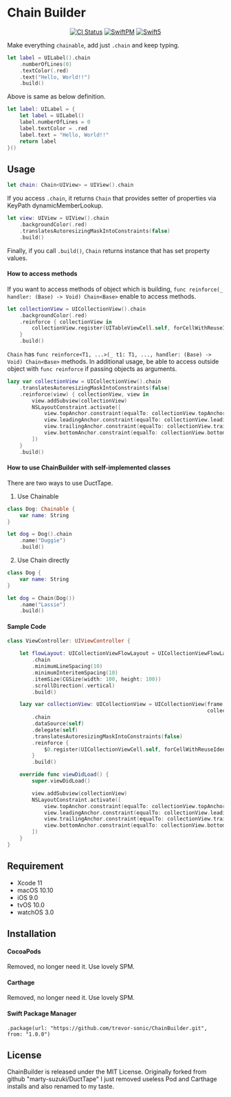 # Chain Builder

<p align="center">
<a href="https://travis-ci.org/marty-suzuki/DuctTape"><img alt="CI Status" src="https://img.shields.io/travis/marty-suzuki/DuctTape.svg?style=flat"/></a>
<a href="https://swift.org/package-manager"><img alt="SwiftPM" src="https://img.shields.io/badge/SwiftPM-compatible-green.svg"/></a>
<a href="https://developer.apple.com/swift"><img alt="Swift5" src="https://img.shields.io/badge/language-Swift5-orange.svg"/></a>
</p>

Make everything ```chainable```, add just ```.chain``` and keep typing.

```swift
let label = UILabel().chain
    .numberOfLines(0)
    .textColor(.red)
    .text("Hello, World!!")
    .build()
```

Above is same as below definition.

```swift
let label: UILabel = {
    let label = UILabel()
    label.numberOfLines = 0
    label.textColor = .red
    label.text = "Hello, World!!"
    return label
}()
```

## Usage

```swift
let chain: Chain<UIView> = UIView().chain
```

If you access `.chain`, it returns `Chain` that provides setter of properties via KeyPath dynamicMemberLookup.

```swift
let view: UIView = UIView().chain
    .backgroundColor(.red)
    .translatesAutoresizingMaskIntoConstraints(false)
    .build()
```

Finally, if you call `.build()`, `Chain` returns instance that has set property values.

#### How to access methods

If you want to access methods of object which is building, `func reinforce(_ handler: (Base) -> Void) Chain<Base>` enable to access methods.

```swift
let collectionView = UICollectionView().chain
    .backgroundColor(.red)
    .reinforce { collectionView in
        collectionView.register(UITableViewCell.self, forCellWithReuseIdentifier: "Cell")
    }
    .build()
```

`Chain` has `func reinforce<T1, ...>(_ t1: T1, ..., handler: (Base) -> Void) Chain<Base>` methods.
In additional usage, be able to access outside object with `func reinforce` if passing objects as arguments.

```swift
lazy var collectionView = UICollectionView().chain
    .translatesAutoresizingMaskIntoConstraints(false)
    .reinforce(view) { collectionView, view in
        view.addSubview(collectionView)
        NSLayoutConstraint.activate([
            view.topAnchor.constraint(equalTo: collectionView.topAnchor),
            view.leadingAnchor.constraint(equalTo: collectionView.leadingAnchor),
            view.trailingAnchor.constraint(equalTo: collectionView.trailingAnchor),
            view.bottomAnchor.constraint(equalTo: collectionView.bottomAnchor)
        ])
    }
    .build()
```

#### How to use ChainBuilder with self-implemented classes

There are two ways to use DuctTape.

1. Use Chainable

```swift
class Dog: Chainable {
    var name: String
}

let dog = Dog().chain
    .name("Duggie")
    .build()
```

2. Use Chain directly

```swift
class Dog {
    var name: String
}

let dog = Chain(Dog())
    .name("Lassie")
    .build()
```

#### Sample Code

```swift
class ViewController: UIViewController {

    let flowLayout: UICollectionViewFlowLayout = UICollectionViewFlowLayout()
        .chain
        .minimumLineSpacing(10)
        .minimumInteritemSpacing(10)
        .itemSize(CGSize(width: 100, height: 100))
        .scrollDirection(.vertical)
        .build()

    lazy var collectionView: UICollectionView = UICollectionView(frame: .zero,
                                                                 collectionViewLayout: flowLayout)
        .chain
        .dataSource(self)
        .delegate(self)
        .translatesAutoresizingMaskIntoConstraints(false)
        .reinforce {
            $0.register(UICollectionViewCell.self, forCellWithReuseIdentifier: "Cell")
        }
        .build()

    override func viewDidLoad() {
        super.viewDidLoad()

        view.addSubview(collectionView)
        NSLayoutConstraint.activate([
            view.topAnchor.constraint(equalTo: collectionView.topAnchor),
            view.leadingAnchor.constraint(equalTo: collectionView.leadingAnchor),
            view.trailingAnchor.constraint(equalTo: collectionView.trailingAnchor),
            view.bottomAnchor.constraint(equalTo: collectionView.bottomAnchor)
        ])
    }
}
```

## Requirement

- Xcode 11
- macOS 10.10
- iOS 9.0
- tvOS 10.0
- watchOS 3.0

## Installation

#### CocoaPods
Removed, no longer need it. Use lovely SPM.

#### Carthage
Removed, no longer need it. Use lovely SPM.

#### Swift Package Manager
```
.package(url: "https://github.com/trevor-sonic/ChainBuilder.git", from: "1.0.0")
```

## License
ChainBuilder is released under the MIT License.
Originally forked from github "marty-suzuki/DuctTape"
I just removed useless Pod and Carthage installs and also renamed to my taste.

